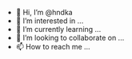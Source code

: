 - 👋 Hi, I’m @hndka
- 👀 I’m interested in ...
- 🌱 I’m currently learning ...
- 💞️ I’m looking to collaborate on ...
- 📫 How to reach me ...

<!---
hndka/hndka is a ✨ special ✨ repository because its `README.md` (this file) appears on your GitHub profile.
You can click the Preview link to take a look at your changes.
--->
